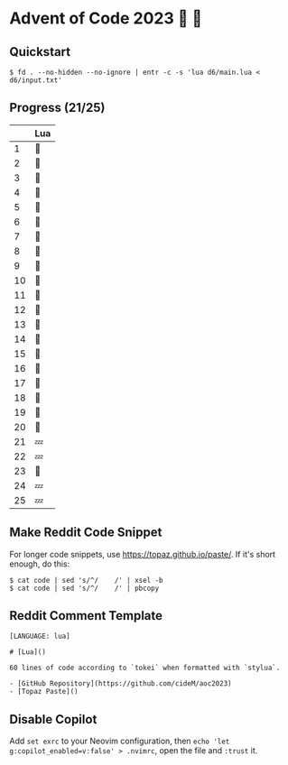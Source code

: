 # Advent of Code 2023 :santa: :christmas_tree:

## Quickstart

```shell
$ fd . --no-hidden --no-ignore | entr -c -s 'lua d6/main.lua < d6/input.txt'
```

## Progress (21/25)

|     | Lua    |
| --- | ------ |
| 1   | :bell: |
| 2   | :bell: |
| 3   | :bell: |
| 4   | :bell: |
| 5   | :bell: |
| 6   | :bell: |
| 7   | :bell: |
| 8   | :bell: |
| 9   | :bell: |
| 10  | :bell: |
| 11  | :bell: |
| 12  | :bell: |
| 13  | :bell: |
| 14  | :bell: |
| 15  | :bell: |
| 16  | :bell: |
| 17  | :bell: |
| 18  | :bell: |
| 19  | :bell: |
| 20  | :bell: |
| 21  | :zzz:  |
| 22  | :zzz:  |
| 23  | :bell: |
| 24  | :zzz:  |
| 25  | :zzz:  |

## Make Reddit Code Snippet

For longer code snippets, use https://topaz.github.io/paste/. If it's short enough, do this:

```
$ cat code | sed 's/^/    /' | xsel -b
$ cat code | sed 's/^/    /' | pbcopy
```

## Reddit Comment Template

```text
[LANGUAGE: lua]

# [Lua]()

60 lines of code according to `tokei` when formatted with `stylua`.

- [GitHub Repository](https://github.com/cideM/aoc2023)
- [Topaz Paste]()
```

## Disable Copilot

Add `set exrc` to your Neovim configuration, then `echo 'let g:copilot_enabled=v:false' > .nvimrc`, open the file and `:trust` it.
